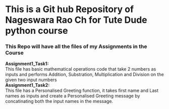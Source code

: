 <h1> This is a Git hub Repository of Nageswara Rao Ch for Tute Dude python course</h1>

<h3> This Repo will have all the files of my Assignments in the Course</h3>

<b> Assignment1_Task1: </b> 
<br>This file has basic mathematical operations code that take 2 numbers as inputs and performs Addition, Substration, Multiplication and Division on the given two input numbers
<br><b> Assignment1_Task2: </b> 
<br>This file has a Personalised Greeting function, it takes first name and Last names as inputs and create a Personalised Greeting message by concatinating both the input names in the message.
